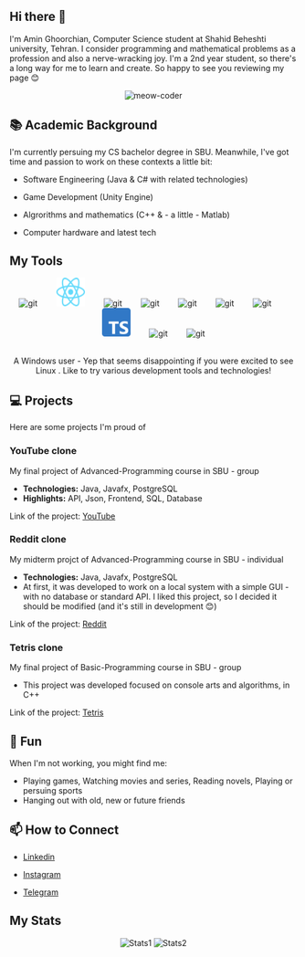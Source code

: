 ## Hi there 👋

I'm Amin Ghoorchian, Computer Science student at Shahid Beheshti university, Tehran. I consider programming and mathematical problems as a profession and also a nerve-wracking joy. I'm a 2nd year student, so there's a long way for me to learn and create. So happy to see you reviewing my page 😊


<div align="center">
    <img src="meow-coding.gif" alt="meow-coder" height=500 width=500>
</div>


## 📚 Academic Background

I'm currently persuing my CS bachelor degree in SBU. Meanwhile, I've got time and passion to work on these contexts a little bit:

- Software Engineering (Java & C# with related technologies)

- Game Development (Unity Engine)

- Algrorithms and mathematics (C++ & - a little - Matlab)

- Computer hardware and latest tech

## My Tools

<div align="center">
    <img src="icons/git.svg" alt="git" height=50 width=50>
    <img width=25>
    <img src="icons/react.svg" alt="git" height=50 width=50>
    <img width=25>
    <img src="icons/python.svg" alt="git" height=50 width=50>
    <img width=25>
    <img src="icons/c++.svg" alt="git" height=50 width=50>
    <img width=25>
    <img src="icons/java.svg" alt="git" height=50 width=50>
    <img width=25>
    <img src="icons/csharp.svg" alt="git" height=50 width=50>
    <img width=25>
    <img src="icons/js.svg" alt="git" height=50 width=50>
    <img width=25>
    <img src="icons/ts.svg" alt="git" height=50 width=50>
    <img width=25>
    <img src="icons/postgres.svg" alt="git" height=50 width=50>
    <img width=25>
    <img src="icons/mss.svg" alt="git" height=50 width=50>
</div>

<br>
<p align="center">A Windows user - Yep that seems disappointing if you were excited to see Linux . Like to try various development tools and technologies!</p>

## 💻 Projects
Here are some projects I'm proud of

### YouTube clone

My final project of Advanced-Programming course in SBU - group

- **Technologies:** Java, Javafx, PostgreSQL
- **Highlights:** API, Json, Frontend, SQL, Database

Link of the project: [YouTube](https://github.com/Amin-Gh-05/YouTube)

### Reddit clone

My midterm projct of Advanced-Programming course in SBU - individual

- **Technologies:** Java, Javafx, PostgreSQL
- At first, it was developed to work on a local system with a simple GUI - with no database or standard API. I liked this project, so I decided it should be modified (and it's still in development 😊)

Link of the project: [Reddit](https://github.com/Amin-Gh-05/Reddit)

### Tetris clone

My final project of Basic-Programming course in SBU - group

- This project was developed focused on console arts and algorithms, in C++

Link of the project: [Tetris](https://github.com/osumy/Tetris)

## 🎉 Fun

When I'm not working, you might find me:

- Playing games, Watching movies and series, Reading novels, Playing or persuing sports
- Hanging out with old, new or future friends

## 📫 How to Connect

- [Linkedin](https://www.linkedin.com/in/amin-ghoorc%C4%A5ian/)

- [Instagram](https://www.instagram.com/amin_gh_05/)

- [Telegram](https://t.me/AminGh05)

## My Stats

<div align="center">
    <img src="https://github-readme-stats.vercel.app/api?username=AminGh05&theme=dracula&show_icons=true&hide_border=true&count_private=true" alt="Stats1" height="150">
    <img src="https://github-readme-stats.vercel.app/api/top-langs/?username=AminGh05&theme=dracula&show_icons=true&hide_border=true&layout=compact" alt="Stats2" height="150">
</div>
